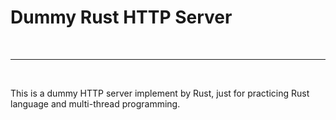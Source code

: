 # Dummy Rust HTTP Server

<br>

---

<br>

This is a dummy HTTP server implement by Rust, just for practicing Rust language and multi-thread programming.
